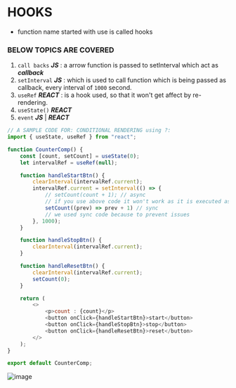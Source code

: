 # HOOKS

- function name started with use is called hooks

### BELOW TOPICS ARE COVERED

1. `call backs` ***JS*** : a arrow function is passed to setInterval which act as ***callback***
2. `setInterval` ***JS*** : which is used to call function which is being passed as callback, every interval of `1000` second.
3. `useRef` ***REACT*** : is a hook used, so that it won't get affect by re-rendering.
4. `useState()` ***REACT***
5. `event` ***JS*** | ***REACT***

```javascript
// A SAMPLE CODE FOR: CONDITIONAL RENDERING using ?:
import { useState, useRef } from "react";

function CounterComp() {
    const [count, setCount] = useState(0);
    let intervalRef = useRef(null);

    function handleStartBtn() {
        clearInterval(intervalRef.current);
        intervalRef.current = setInterval(() => {
            // setCount(count + 1); // async 
            // if you use above code it won't work as it is executed asynchronously 
            setCount((prev) => prev + 1) // sync 
            // we used sync code because to prevent issues
        }, 1000);
    }

    function handleStopBtn() {
        clearInterval(intervalRef.current);
    }

    function handleResetBtn() {
        clearInterval(intervalRef.current);
        setCount(0);
    }

    return (
        <>
            <p>count : {count}</p>
            <button onClick={handleStartBtn}>start</button>
            <button onClick={handleStopBtn}>stop</button>
            <button onClick={handleResetBtn}>reset</button>
        </>
    );
}

export default CounterComp;
```



![image](https://github.com/user-attachments/assets/35811e58-9d76-4e28-87b2-1175a3464a7f)
